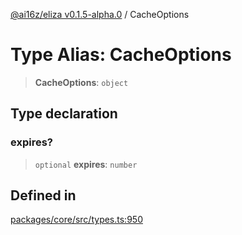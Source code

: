 [@ai16z/eliza v0.1.5-alpha.0](../index.md) / CacheOptions

# Type Alias: CacheOptions

> **CacheOptions**: `object`

## Type declaration

### expires?

> `optional` **expires**: `number`

## Defined in

[packages/core/src/types.ts:950](https://github.com/CREWorx/eliza/blob/main/packages/core/src/types.ts#L950)
